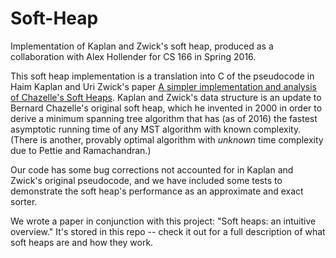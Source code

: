 # Soft-Heap
Implementation of Kaplan and Zwick's soft heap, produced as a collaboration with Alex Hollender for CS 166 in Spring 2016.

This soft heap implementation is a translation into C of the pseudocode in Haim Kaplan and Uri Zwick's paper [A simpler implementation and analysis of Chazelle's Soft Heaps](http://dx.doi.org/10.1137/1.9781611973068.53). Kaplan and Zwick's data structure is an update to Bernard Chazelle's original soft heap, which he invented in 2000 in order to derive a minimum spanning tree algorithm that has (as of 2016) the fastest asymptotic running time of any MST algorithm with known complexity. (There is another, provably optimal algorithm with _unknown_ time complexity due to Pettie and Ramachandran.)

Our code has some bug corrections not accounted for in Kaplan and Zwick's original pseudocode, and we have included some tests to demonstrate the soft heap's performance as an approximate and exact sorter.

We wrote a paper in conjunction with this project: "Soft heaps: an intuitive overview." It's stored in this repo -- check it out for a full description of what soft heaps are and how they work.
